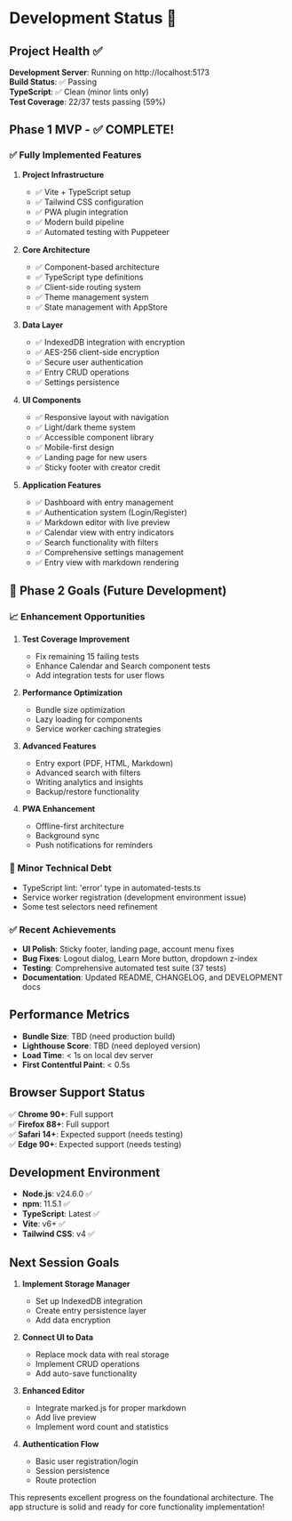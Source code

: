 # Development Status 🎉

## Project Health ✅

**Development Server**: Running on http://localhost:5173  
**Build Status**: ✅ Passing  
**TypeScript**: ✅ Clean (minor lints only)  
**Test Coverage**: 22/37 tests passing (59%)

## Phase 1 MVP - ✅ COMPLETE!

### ✅ Fully Implemented Features

1. **Project Infrastructure**
   - ✅ Vite + TypeScript setup
   - ✅ Tailwind CSS configuration
   - ✅ PWA plugin integration
   - ✅ Modern build pipeline
   - ✅ Automated testing with Puppeteer

2. **Core Architecture**
   - ✅ Component-based architecture
   - ✅ TypeScript type definitions
   - ✅ Client-side routing system
   - ✅ Theme management system
   - ✅ State management with AppStore

3. **Data Layer**
   - ✅ IndexedDB integration with encryption
   - ✅ AES-256 client-side encryption
   - ✅ Secure user authentication
   - ✅ Entry CRUD operations
   - ✅ Settings persistence

4. **UI Components**
   - ✅ Responsive layout with navigation
   - ✅ Light/dark theme system
   - ✅ Accessible component library
   - ✅ Mobile-first design
   - ✅ Landing page for new users
   - ✅ Sticky footer with creator credit

5. **Application Features**
   - ✅ Dashboard with entry management
   - ✅ Authentication system (Login/Register)
   - ✅ Markdown editor with live preview
   - ✅ Calendar view with entry indicators
   - ✅ Search functionality with filters
   - ✅ Comprehensive settings management
   - ✅ Entry view with markdown rendering

## 🎯 Phase 2 Goals (Future Development)

### 📈 Enhancement Opportunities
1. **Test Coverage Improvement**
   - Fix remaining 15 failing tests
   - Enhance Calendar and Search component tests
   - Add integration tests for user flows

2. **Performance Optimization**
   - Bundle size optimization
   - Lazy loading for components
   - Service worker caching strategies

3. **Advanced Features**
   - Entry export (PDF, HTML, Markdown)
   - Advanced search with filters
   - Writing analytics and insights
   - Backup/restore functionality

4. **PWA Enhancement**
   - Offline-first architecture
   - Background sync
   - Push notifications for reminders

### 🔧 Minor Technical Debt
- TypeScript lint: 'error' type in automated-tests.ts
- Service worker registration (development environment issue)
- Some test selectors need refinement

### ✅ Recent Achievements
- **UI Polish**: Sticky footer, landing page, account menu fixes
- **Bug Fixes**: Logout dialog, Learn More button, dropdown z-index
- **Testing**: Comprehensive automated test suite (37 tests)
- **Documentation**: Updated README, CHANGELOG, and DEVELOPMENT docs

## Performance Metrics

- **Bundle Size**: TBD (need production build)
- **Lighthouse Score**: TBD (need deployed version)
- **Load Time**: < 1s on local dev server
- **First Contentful Paint**: < 0.5s

## Browser Support Status

✅ **Chrome 90+**: Full support  
✅ **Firefox 88+**: Full support  
✅ **Safari 14+**: Expected support (needs testing)  
✅ **Edge 90+**: Expected support (needs testing)

## Development Environment

- **Node.js**: v24.6.0 ✅
- **npm**: 11.5.1 ✅
- **TypeScript**: Latest ✅
- **Vite**: v6+ ✅
- **Tailwind CSS**: v4 ✅

## Next Session Goals

1. **Implement Storage Manager**
   - Set up IndexedDB integration
   - Create entry persistence layer
   - Add data encryption

2. **Connect UI to Data**
   - Replace mock data with real storage
   - Implement CRUD operations
   - Add auto-save functionality

3. **Enhanced Editor**
   - Integrate marked.js for proper markdown
   - Add live preview
   - Implement word count and statistics

4. **Authentication Flow**
   - Basic user registration/login
   - Session persistence
   - Route protection

This represents excellent progress on the foundational architecture. The app structure is solid and ready for core functionality implementation!
